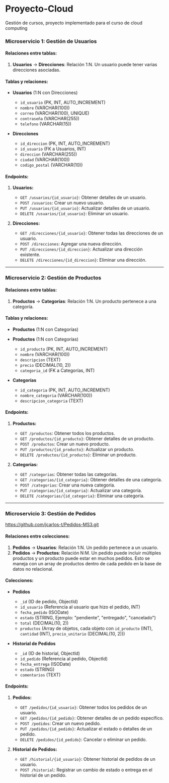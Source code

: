 # Proyecto-Cloud
Gestión de cursos, proyecto implementado para el curso de cloud computing

### **Microservicio 1: Gestión de Usuarios**

#### **Relaciones entre tablas**:

1. **Usuarios** → **Direcciones**: Relación 1:N. Un usuario puede tener varias direcciones asociadas.

#### **Tablas y relaciones**:

* **Usuarios** (1:N con Direcciones)

  * `id_usuario` (PK, INT, AUTO_INCREMENT)
  * `nombre` (VARCHAR(100))
  * `correo` (VARCHAR(100), UNIQUE)
  * `contraseña` (VARCHAR(255))
  * `telefono` (VARCHAR(15))

* **Direcciones**

  * `id_direccion` (PK, INT, AUTO_INCREMENT)
  * `id_usuario` (FK a Usuarios, INT)
  * `direccion` (VARCHAR(255))
  * `ciudad` (VARCHAR(100))
  * `codigo_postal` (VARCHAR(10))

#### **Endpoints**:

1. **Usuarios:**

   * `GET /usuarios/{id_usuario}`: Obtener detalles de un usuario.
   * `POST /usuarios`: Crear un nuevo usuario.
   * `PUT /usuarios/{id_usuario}`: Actualizar detalles de un usuario.
   * `DELETE /usuarios/{id_usuario}`: Eliminar un usuario.
2. **Direcciones:**

   * `GET /direcciones/{id_usuario}`: Obtener todas las direcciones de un usuario.
   * `POST /direcciones`: Agregar una nueva dirección.
   * `PUT /direcciones/{id_direccion}`: Actualizar una dirección existente.
   * `DELETE /direcciones/{id_direccion}`: Eliminar una dirección.

---

### **Microservicio 2: Gestión de Productos**

#### **Relaciones entre tablas**:

1. **Productos** → **Categorías**: Relación 1:N. Un producto pertenece a una categoría.

#### **Tablas y relaciones**:

* **Productos** (1:N con Categorías)

* **Productos** (1:N con Categorías)

  * `id_producto` (PK, INT, AUTO_INCREMENT)
  * `nombre` (VARCHAR(100))
  * `descripcion` (TEXT)
  * `precio` (DECIMAL(10, 2))
  * `categoria_id` (FK a Categorías, INT)

* **Categorías**

  * `id_categoria` (PK, INT, AUTO_INCREMENT)
  * `nombre_categoria` (VARCHAR(100))
  * `descripcion_categoria` (TEXT)


#### **Endpoints**:

1. **Productos:**

   * `GET /productos`: Obtener todos los productos.
   * `GET /productos/{id_producto}`: Obtener detalles de un producto.
   * `POST /productos`: Crear un nuevo producto.
   * `PUT /productos/{id_producto}`: Actualizar un producto.
   * `DELETE /productos/{id_producto}`: Eliminar un producto.
2. **Categorías:**

   * `GET /categorias`: Obtener todas las categorías.
   * `GET /categorias/{id_categoria}`: Obtener detalles de una categoría.
   * `POST /categorias`: Crear una nueva categoría.
   * `PUT /categorias/{id_categoria}`: Actualizar una categoría.
   * `DELETE /categorias/{id_categoria}`: Eliminar una categoría.

---

### **Microservicio 3: Gestión de Pedidos**

https://github.com/jcarlos-t/Pedidos-MS3.git


#### **Relaciones entre colecciones**:

1. **Pedidos** → **Usuarios**: Relación 1:N. Un pedido pertenece a un usuario.
2. **Pedidos** → **Productos**: Relación N:M. Un pedido puede incluir múltiples productos y un producto puede estar en muchos pedidos. Esto se maneja con un array de productos dentro de cada pedido en la base de datos no relacional.

#### **Colecciones**:
 
* **Pedidos**

  * `_id` (ID de pedido, ObjectId)
  * `id_usuario` (Referencia al usuario que hizo el pedido, INT)
  * `fecha_pedido` (ISODate)
  * `estado` (STRING, Ejemplo: "pendiente", "entregado", "cancelado")
  * `total` (DECIMAL(10, 2))
  * `productos` (Array de objetos, cada objeto con `id_producto` (INT), `cantidad` (INT), `precio_unitario` (DECIMAL(10, 2)))

* **Historial de Pedidos**

  * `_id` (ID de historial, ObjectId)
  * `id_pedido` (Referencia al pedido, ObjectId)
  * `fecha_entrega` (ISODate)
  * `estado` (STRING)
  * `comentarios` (TEXT)

#### **Endpoints**:

1. **Pedidos:**

   * `GET /pedidos/{id_usuario}`: Obtener todos los pedidos de un usuario.
   * `GET /pedidos/{id_pedido}`: Obtener detalles de un pedido específico.
   * `POST /pedidos`: Crear un nuevo pedido.
   * `PUT /pedidos/{id_pedido}`: Actualizar el estado o detalles de un pedido.
   * `DELETE /pedidos/{id_pedido}`: Cancelar o eliminar un pedido.

2. **Historial de Pedidos:**

   * `GET /historial/{id_usuario}`: Obtener historial de pedidos de un usuario.
   * `POST /historial`: Registrar un cambio de estado o entrega en el historial de un pedido.
